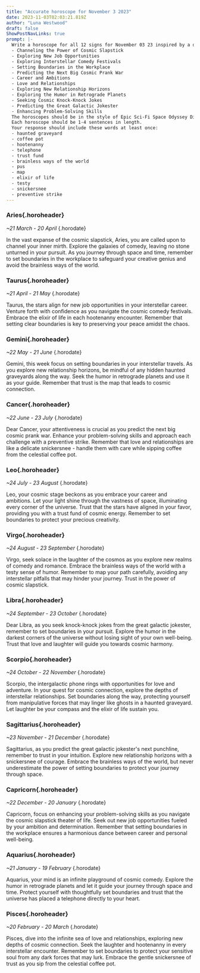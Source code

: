 ```yaml
---
title: "Accurate horoscope for November 3 2023"
date: 2023-11-03T02:03:21.819Z
author: "Luna Westwood"
draft: false
ShowPostNavLinks: true
prompt: |-
  Write a horoscope for all 12 signs for November 03 23 inspired by a different focus for each. Ensure you do not include the focus in the response:
  - Channeling the Power of Cosmic Slapstick
  - Exploring New Job Opportunities
  - Exploring Interstellar Comedy Festivals
  - Setting Boundaries in the Workplace
  - Predicting the Next Big Cosmic Prank War
  - Career and Ambitions
  - Love and Relationships
  - Exploring New Relationship Horizons
  - Exploring the Humor in Retrograde Planets
  - Seeking Cosmic Knock-Knock Jokes
  - Predicting the Great Galactic Jokester
  - Enhancing Problem-Solving Skills
  The horoscopes should be in the style of Epic Sci-Fi Space Odyssey Dialogue and the mood of attentiveness
  Each horoscope should be 1-4 sentences in length.
  Your response should include these words at least once:
  - haunted graveyard
  - coffee pot
  - hootenanny
  - telephone
  - trust fund
  - brainless ways of the world
  - pus
  - map
  - elixir of life
  - testy
  - snickersnee
  - preventive strike
---
```


### Aries{.horoheader}

*~21 March - 20 April*
{.horodate}

In the vast expanse of the cosmic slapstick, Aries, you are called upon to channel your inner mirth. Explore the galaxies of comedy, leaving no stone unturned in your pursuit. As you journey through space and time, remember to set boundaries in the workplace to safeguard your creative genius and avoid the brainless ways of the world.


### Taurus{.horoheader}

*~21 April - 21 May*
{.horodate}

Taurus, the stars align for new job opportunities in your interstellar career. Venture forth with confidence as you navigate the cosmic comedy festivals. Embrace the elixir of life in each hootenanny encounter. Remember that setting clear boundaries is key to preserving your peace amidst the chaos.


### Gemini{.horoheader}

*~22 May - 21 June*
{.horodate}

Gemini, this week focus on setting boundaries in your interstellar travels. As you explore new relationship horizons, be mindful of any hidden haunted graveyards along the way. Seek the humor in retrograde planets and use it as your guide. Remember that trust is the map that leads to cosmic connection.


### Cancer{.horoheader}

*~22 June - 23 July*
{.horodate}

Dear Cancer, your attentiveness is crucial as you predict the next big cosmic prank war. Enhance your problem-solving skills and approach each challenge with a preventive strike. Remember that love and relationships are like a delicate snickersnee - handle them with care while sipping coffee from the celestial coffee pot.


### Leo{.horoheader}

*~24 July - 23 August*
{.horodate}

Leo, your cosmic stage beckons as you embrace your career and ambitions. Let your light shine through the vastness of space, illuminating every corner of the universe. Trust that the stars have aligned in your favor, providing you with a trust fund of cosmic energy. Remember to set boundaries to protect your precious creativity.


### Virgo{.horoheader}

*~24 August - 23 September*
{.horodate}

Virgo, seek solace in the laughter of the cosmos as you explore new realms of comedy and romance. Embrace the brainless ways of the world with a testy sense of humor. Remember to map your path carefully, avoiding any interstellar pitfalls that may hinder your journey. Trust in the power of cosmic slapstick.


### Libra{.horoheader}

*~24 September - 23 October*
{.horodate}

Dear Libra, as you seek knock-knock jokes from the great galactic jokester, remember to set boundaries in your pursuit. Explore the humor in the darkest corners of the universe without losing sight of your own well-being. Trust that love and laughter will guide you towards cosmic harmony.


### Scorpio{.horoheader}

*~24 October - 22 November*
{.horodate}

Scorpio, the intergalactic phone rings with opportunities for love and adventure. In your quest for cosmic connection, explore the depths of interstellar relationships. Set boundaries along the way, protecting yourself from manipulative forces that may linger like ghosts in a haunted graveyard. Let laughter be your compass and the elixir of life sustain you.


### Sagittarius{.horoheader}

*~23 November - 21 December*
{.horodate}

Sagittarius, as you predict the great galactic jokester's next punchline, remember to trust in your intuition. Explore new relationship horizons with a snickersnee of courage. Embrace the brainless ways of the world, but never underestimate the power of setting boundaries to protect your journey through space.


### Capricorn{.horoheader}

*~22 December - 20 January*
{.horodate}

Capricorn, focus on enhancing your problem-solving skills as you navigate the cosmic slapstick theater of life. Seek out new job opportunities fueled by your ambition and determination. Remember that setting boundaries in the workplace ensures a harmonious dance between career and personal well-being.


### Aquarius{.horoheader}

*~21 January - 19 February*
{.horodate}

Aquarius, your mind is an infinite playground of cosmic comedy. Explore the humor in retrograde planets and let it guide your journey through space and time. Protect yourself with thoughtfully set boundaries and trust that the universe has placed a telephone directly to your heart.


### Pisces{.horoheader}

*~20 February - 20 March*
{.horodate}

Pisces, dive into the infinite sea of love and relationships, exploring new depths of cosmic connection. Seek the laughter and hootenanny in every interstellar encounter. Remember to set boundaries to protect your sensitive soul from any dark forces that may lurk. Embrace the gentle snickersnee of trust as you sip from the celestial coffee pot.

